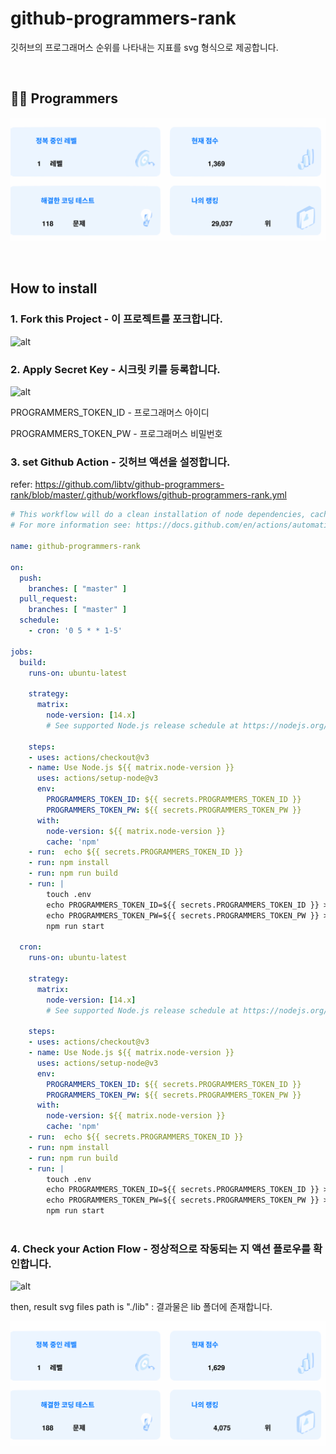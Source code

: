 # github-programmers-rank
깃허브의 프로그래머스 순위를 나타내는 지표를 svg 형식으로 제공합니다.

<br>

## 🧑‍🎓 Programmers
[![](https://github.com/libtv/github-programmers-rank/blob/master/lib/result.svg)](https://github.com/libtv/github-programmers-rank)

<br>

## How to install
### 1. Fork this Project - 이 프로젝트를 포크합니다.

![alt](./dist/fork.png)

### 2. Apply Secret Key - 시크릿 키를 등록합니다.

![alt](./dist/apply.png)

PROGRAMMERS_TOKEN_ID - 프로그래머스 아이디

PROGRAMMERS_TOKEN_PW - 프로그래머스 비밀번호

### 3. set Github Action - 깃허브 액션을 설정합니다.

refer: https://github.com/libtv/github-programmers-rank/blob/master/.github/workflows/github-programmers-rank.yml

```yml
# This workflow will do a clean installation of node dependencies, cache/restore them, build the source code and run tests across different versions of node
# For more information see: https://docs.github.com/en/actions/automating-builds-and-tests/building-and-testing-nodejs

name: github-programmers-rank

on:
  push:
    branches: [ "master" ]
  pull_request:
    branches: [ "master" ]
  schedule:
    - cron: '0 5 * * 1-5'

jobs:
  build:
    runs-on: ubuntu-latest

    strategy:
      matrix:
        node-version: [14.x]
        # See supported Node.js release schedule at https://nodejs.org/en/about/releases/

    steps:
    - uses: actions/checkout@v3
    - name: Use Node.js ${{ matrix.node-version }}
      uses: actions/setup-node@v3
      env: 
        PROGRAMMERS_TOKEN_ID: ${{ secrets.PROGRAMMERS_TOKEN_ID }}
        PROGRAMMERS_TOKEN_PW: ${{ secrets.PROGRAMMERS_TOKEN_PW }}
      with:
        node-version: ${{ matrix.node-version }}
        cache: 'npm'
    - run:  echo ${{ secrets.PROGRAMMERS_TOKEN_ID }}
    - run: npm install
    - run: npm run build
    - run: |
        touch .env
        echo PROGRAMMERS_TOKEN_ID=${{ secrets.PROGRAMMERS_TOKEN_ID }} >> .env
        echo PROGRAMMERS_TOKEN_PW=${{ secrets.PROGRAMMERS_TOKEN_PW }} >> .env
        npm run start

  cron:
    runs-on: ubuntu-latest

    strategy:
      matrix:
        node-version: [14.x]
        # See supported Node.js release schedule at https://nodejs.org/en/about/releases/

    steps:
    - uses: actions/checkout@v3
    - name: Use Node.js ${{ matrix.node-version }}
      uses: actions/setup-node@v3
      env: 
        PROGRAMMERS_TOKEN_ID: ${{ secrets.PROGRAMMERS_TOKEN_ID }}
        PROGRAMMERS_TOKEN_PW: ${{ secrets.PROGRAMMERS_TOKEN_PW }}
      with:
        node-version: ${{ matrix.node-version }}
        cache: 'npm'
    - run:  echo ${{ secrets.PROGRAMMERS_TOKEN_ID }}
    - run: npm install
    - run: npm run build
    - run: |
        touch .env
        echo PROGRAMMERS_TOKEN_ID=${{ secrets.PROGRAMMERS_TOKEN_ID }} >> .env
        echo PROGRAMMERS_TOKEN_PW=${{ secrets.PROGRAMMERS_TOKEN_PW }} >> .env
        npm run start
        
```

### 4. Check your Action Flow - 정상적으로 작동되는 지 액션 플로우를 확인합니다.

![alt](./dist/check.png)

then, result svg files path is "./lib" : 결과물은 lib 폴더에 존재합니다. 

[![](https://github.com/Programmer-may/programmers-rank/blob/master/lib/result.svg)](https://github.com/Programmer-may/programmers-rank)
